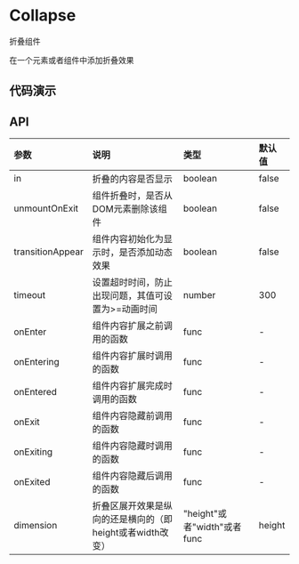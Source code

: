 # Collapse
折叠组件

在一个元素或者组件中添加折叠效果

## 代码演示

## API
|参数|说明|类型|默认值|
|:---|:-----|:----|:------|
|in|折叠的内容是否显示|boolean|false|
|unmountOnExit|组件折叠时，是否从DOM元素删除该组件|boolean|false|
|transitionAppear|组件内容初始化为显示时，是否添加动态效果|boolean|false|
|timeout|设置超时时间，防止出现问题，其值可设置为>=动画时间|number|300|
|onEnter|组件内容扩展之前调用的函数|func|-|
|onEntering|组件内容扩展时调用的函数|func|-|
|onEntered|组件内容扩展完成时调用的函数|func|-|
|onExit|组件内容隐藏前调用的函数|func|-|
|onExiting|组件内容隐藏时调用的函数|func|-|
|onExited|组件内容隐藏后调用的函数|func|-|
|dimension|折叠区展开效果是纵向的还是横向的（即height或者width改变）|"height"或者"width"或者func|height|